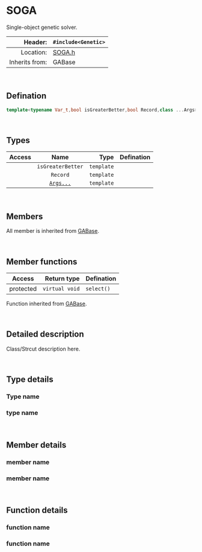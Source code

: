 # SOGA
Single-object genetic solver.

| Header: | `#include<Genetic>` |
| ----: | :---- |
| Location: | [SOGA.h](../../GA/SOGA.h) |
| Inherits from: | GABase |

<br>

## Defination
```cpp
template<typename Var_t,bool isGreaterBetter,bool Record,class ...Args> class OptimT::SOGA;
```
<br>

## Types
| Access | Name | Type | Defination |
| :----: | :----: | ----: | :---- |
|  | `isGreaterBetter` | `template` |  |
|  | `Record` | `template` |  |
|  | [`Args...`](./GABase.md) | `template` |  |

<br>

## Members
All member is inherited from [GABase](./GABase.md).

<br>

## Member functions
| Access | Return type | Defination |
| :----: | ----: | :---- |
| protected | `virtual void` | `select()` |

Function inherited from [GABase](./GABase.md).

<br>

## Detailed description
Class/Strcut description here.

<br>

## Type details
### Type name
### type name

<br>

## Member details
### member name
### member name

<br>

## Function details
### function name
### function name

